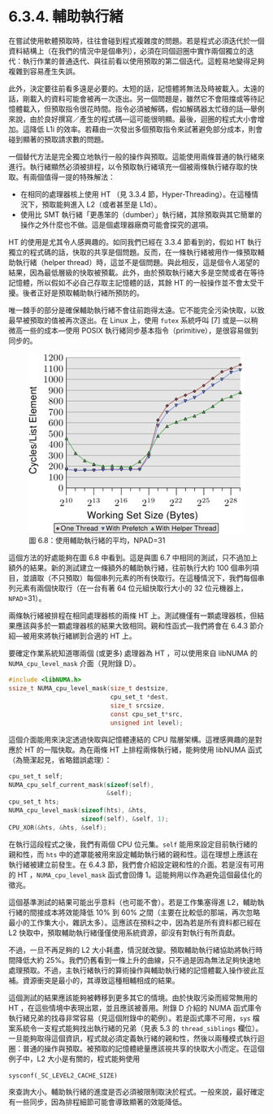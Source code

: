 # 6.3.4. 輔助執行緒

在嘗試使用軟體預取時，往往會碰到程式複雜度的問題。若是程式必須迭代於一個資料結構上（在我們的情況中是個串列），必須在同個迴圈中實作兩個獨立的迭代：執行作業的普通迭代、與往前看以使用預取的第二個迭代。這輕易地變得足夠複雜到容易產生失誤。

此外，決定要往前看多遠是必要的。太短的話，記憶體將無法及時被載入。太遠的話，剛載入的資料可能會被再一次逐出。另一個問題是，雖然它不會阻擋或等待記憶體載入，但預取指令很花時間。指令必須被解碼，假如解碼器太忙碌的話––舉例來說，由於良好撰寫／產生的程式碼––這可能很明顯。最後，迴圈的程式大小會增加。這降低 L1i 的效率。若藉由一次發出多個預取指令來試著避免部分成本，則會碰到顯著的預取請求數的問題。

一個替代方法是完全獨立地執行一般的操作與預取。這能使用兩條普通的執行緒來進行。執行緒顯然必須被排程，以令預取執行緒填充一個被兩條執行緒存取的快取。有兩個值得一提的特殊解法：

* 在相同的處理器核上使用 HT （見 3.3.4 節，Hyper-Threading）。在這種情況下，預取能夠進入 L2（或者甚至是 L1d）。
* 使用比 SMT 執行緒「更愚笨的（dumber）」執行緒，其除預取與其它簡單的操作之外什麼也不做。這是個處理器廠商可能會探究的選項。

HT 的使用是尤其令人感興趣的。如同我們已經在 3.3.4 節看到的，假如 HT 執行獨立的程式碼的話，快取的共享是個問題。反而，在一條執行緒被用作一條預取輔助執行緒（helper thread）時，這並不是個問題。與此相反，這是個令人渴望的結果，因為最低層級的快取被預載。此外，由於預取執行緒大多是空閒或者在等待記憶體，所以假如不必自己存取主記憶體的話，其餘 HT 的一般操作並不會太受干擾。後者正好是預取輔助執行緒所預防的。

唯一棘手的部分是確保輔助執行緒不會往前跑得太遠。它不能完全污染快取，以致最早被預取的值被再次逐出。在 Linux 上，使用 `futex` 系統呼叫 [7] 或是––以稍微高一些的成本––使用 POSIX 執行緒同步基本指令（primitive），是很容易做到同步的。

<figure>
  <img src="../../assets/figure-6.8.png" alt="圖 6.8：使用輔助執行緒的平均，NPAD=31">
  <figcaption>圖 6.8：使用輔助執行緒的平均，NPAD=31</figcaption>
</figure>

這個方法的好處能夠在圖 6.8 中看到。這是與圖 6.7 中相同的測試，只不過加上額外的結果。新的測試建立一條額外的輔助執行緒，往前執行大約 100 個串列項目，並讀取（不只預取）每個串列元素的所有快取行。在這種情況下，我們每個串列元素有兩個快取行（在一台有著 64 位元組快取行大小的 32 位元機器上，`NPAD`=31）。

兩條執行緒被排程在相同處理器核的兩條 HT 上。測試機僅有一顆處理器核，但結果應該與多於一顆處理器核的結果大致相同。親和性函式––我們將會在 6.4.3 節介紹––被用來將執行緒綁到合適的 HT 上。

要確定作業系統知道哪兩個 (或更多) 處理器為 HT ，可以使用來自 libNUMA 的 `NUMA_cpu_level_mask` 介面（見附錄 D）。

```c
#include <libNUMA.h>
ssize_t NUMA_cpu_level_mask(size_t destsize,
                            cpu_set_t *dest,
                            size_t srcsize,
                            const cpu_set_t*src,
                            unsigned int level);
```

這個介面能用來決定透過快取與記憶體連結的 CPU 階層架構。這裡感興趣的是對應於 HT 的一階快取。為在兩條 HT 上排程兩條執行緒，能夠使用 libNUMA 函式（為簡潔起見，省略錯誤處理）：

```c
cpu_set_t self;
NUMA_cpu_self_current_mask(sizeof(self),
                           &self);
cpu_set_t hts;
NUMA_cpu_level_mask(sizeof(hts), &hts,
                    sizeof(self), &self, 1);
CPU_XOR(&hts, &hts, &self);
```

在執行這段程式之後，我們有兩個 CPU 位元集。`self` 能用來設定目前執行緒的親和性，而 `hts` 中的遮罩能被用來設定輔助執行緒的親和性。這在理想上應該在執行緒被建立前發生。在 6.4.3 節，我們會介紹設定親和性的介面。若是沒有可用的 HT ，`NUMA_cpu_level_mask` 函式會回傳 1。這能夠用以作為避免這個最佳化的徵兆。

這個基準測試的結果可能出乎意料（也可能不會）。若是工作集塞得進 L2，輔助執行緒的間接成本將效能降低 10% 到 60% 之間（主要在比較低的那端，再次忽略最小的工作集大小，雜訊太多）。這應該在預料之中，因為若是所有資料都已經在 L2 快取中，預取輔助執行緒僅僅使用系統資源，卻沒有對執行有所貢獻。

不過，一旦不再足夠的 L2 大小耗盡，情況就改變。預取輔助執行緒協助將執行時間降低大約 25%。我們仍舊看到一條上升的曲線，只不過是因為無法足夠快速地處理預取。不過，主執行緒執行的算術操作與輔助執行緒的記憶體載入操作彼此互補。資源衝突是最小的，其導致這種相輔相成的結果。

這個測試的結果應該能夠被轉移到更多其它的情境。由於快取污染而經常無用的 HT ，在這些情境中表現出眾，並且應該被善用。附錄 D 介紹的 NUMA 函式庫令執行緒兄弟的找尋非常容易（見這個附錄中的範例）。若是函式庫不可用，`sys` 檔案系統令一支程式能夠找出執行緒的兄弟（見表 5.3 的 `thread_siblings` 欄位）。一旦能夠取得這個資訊，程式就必須定義執行緒的親和性，然後以兩種模式執行迴圈：普通的操作與預取。被預取的記憶體總量應該視共享的快取大小而定。在這個例子中，L2 大小是有關的，程式能夠使用

`sysconf(_SC_LEVEL2_CACHE_SIZE)`

來查詢大小。輔助執行緒的進度是否必須被限制取決於程式。一般來說，最好確定有一些同步，因為排程細節可能會導致顯著的效能降低。

